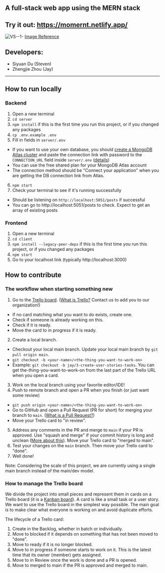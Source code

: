 ## A full-stack web app using the MERN stack

## Try it out: https://momernt.netlify.app/

![VS--1-](https://user-images.githubusercontent.com/72354860/172034569-7bb1f23e-0108-4eb3-baaa-288047f97bff.jpeg)
[Image Reference](https://www.imaginarycloud.com/blog/what-is-mern-stack-and-how-does-it-work/)

## Developers:
- Siyuan Du (Steven)
- Zhengjie Zhou (Jay)

---

## How to run locally

### Backend
1. Open a new terminal
2. `cd server`
3. `npm install` if this is the first time you run this project, or if you changed any packages
4. `cp .env.example .env`
5. Fill in fields in `server/.env`
- If you want to use your own database, you should [create a MongoDB Atlas cluster](https://www.mongodb.com/basics/create-database) and paste the connection link with password to the `CONNECTION_URL` field inside `server/.env` ([details](https://www.mongodb.com/docs/atlas/connect-to-database-deployment/))
- You can use the free shared plan for your MongoDB Atlas account
- The connection method should be "Connect your application" when you are getting the DB connection link from Atlas.
6. `npm start`
7. Check your terminal to see if it's running successfully
- Should be listening on `http://localhost:5051/posts` if successful
- You can go to http://localhost:5051/posts to check. Expect to get an array of existing posts

### Frontend
1. Open a new terminal
2. `cd client`
3. `npm install --legacy-peer-deps` if this is the first time you run this project, or if you changed any packages
4. `npm start`
5. Go to your localhost link (typically http://localhost:3000)

## How to contribute

### The workflow when starting something new

1. Go to the [Trello board](https://trello.com/b/MwSn5xsP/%E6%9C%AA%E5%91%BD%E5%90%8D). ([What is Trello?](https://en.wikipedia.org/wiki/Trello) Contact us to add you to our organization!)
- If no card matching what you want to do exists, create one.
- Check if someone is already working on this.
- Check if it is ready.
- Move the card to in progress if it is ready.
2. Create a local branch.
- Checkout your local main branch. Update your local main branch by `git pull origin main`.
- `git checkout -b <your-name>/<the-thing-you-want-to-work-on>`
- Example: `git checkout -b jay/3-create-user-stories-tasks`. You can get the-thing-you-want-to-work-on from the last part of the Trello URL when you open a card.
3. Work on the local branch using your favorite editor/IDE!
4. Push to remote branch and open a PR when you finish (or just want some review)
- `git push origin <your-name>/<the-thing-you-want-to-work-on>`
- Go to GitHub and open a Pull Request (PR for short) for merging your branch to `main`. ([What is a Pull Request?](https://docs.github.com/en/pull-requests/collaborating-with-pull-requests/proposing-changes-to-your-work-with-pull-requests/about-pull-requests))
- Move your Trello card to "in review".
5. Address any comments in the PR and merge to `main` if your PR is approved. Use "squash and merge" if your commit history is long and unclean ([More about this](https://docs.github.com/en/pull-requests/collaborating-with-pull-requests/incorporating-changes-from-a-pull-request/about-pull-request-merges)). Move your Trello card to "merged to main".
6. Test your changes on the `main` branch. Then move your Trello card to "done".
7. Well done!
  
Note: Considering the scale of this project, we are currently using a single main branch instead of the main/dev model.
  
### How to manage the Trello board
We divide the project into small pieces and represent them in cards on a Trello board (it is a [Kanban board](https://en.wikipedia.org/wiki/Kanban_board)). A card is like a small task or a user story. We want to use the Trello board in the simplest way possible. The main goal is to make clear what everyone is working on and avoid duplicate efforts.

The lifecycle of a Trello card:

1. Create in the Backlog, whether in batch or individually. 
2. Move to blocked if it depends on something that has not been moved to "done".
3. Move to ready if it is no longer blocked.
4. Move to in progress if someone starts to work on it. This is the latest time that its owner (member) gets assigned.
5. Move to in Review once the work is done and a PR is opened.
6. Move to merged to main if the PR is approved and merged to main.
